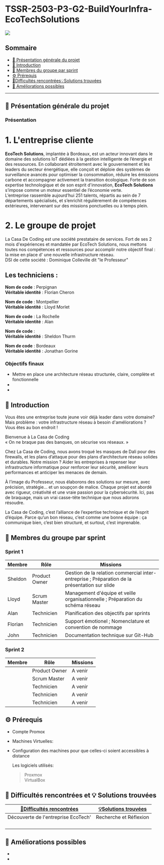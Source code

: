 # TSSR-2503-P3-G2-BuildYourInfra-EcoTechSolutions

![](Ressources/EcoTechLogo.png)

  ## Sommaire 

- [🎯 Présentation générale du projet](#presentation-du-projet)  
- [📜 Introduction](#introduction)  
- [👥 Membres du groupe par sprint](#membres-du-groupe-par-sprint)  
- [⚙️ Prérequis](#Prérequis)  
- [🧗Difficultés rencontrées💡Solutions trouvées](#Difficultés-rencontrées-et-solutions-trouvées)  
- [🚀 Améliorations possibles](#ameliorations-possibles)  

---  

## 🎯 Présentation générale du projet  
<span id="presentation-du-projet"></span>  

### Présentation   

# 1. L'entreprise cliente  

**EcoTech Solutions**, implantée à Bordeaux, est un acteur innovant dans le domaine des solutions IoT dédiées à la gestion intelligente de l’énergie et des ressources. En collaborant étroitement avec le gouvernement et les leaders du secteur énergétique, elle conçoit et déploie des systèmes de surveillance avancés pour optimiser la consommation, réduire les émissions carbone et accompagner activement la transition écologique. Forte de son expertise technologique et de son esprit d'innovation, **EcoTech Solutions** s’impose comme un moteur essentiel de l’économie verte.  
L’entreprise rassemble aujourd’hui 251 talents, répartis au sein de 7 départements spécialisés, et s’enrichit régulièrement de compétences extérieures, intervenant sur des missions ponctuelles ou à temps plein.  

# 2. Le groupe de projet  

La Casa De Coding est une société prestataire de services. Fort de ses 2 mois d'expériences et mandatée par EcoTech Solutions, nous mettons toutes nos compétences et ressources pour accomplir notre objectif final : la mise en place d' une nouvelle infrastructure réseau.  
DSI de cette société : Dominique Colleville dit "le Professeur"  

## Les techniciens :  
  
**Nom de code** : Perpignan  
**Véritable identité** : Florian Cheron    
  
**Nom de code** : Montpellier  
**Véritable identité** : Lloyd Morlet     
  
**Nom de code** : La Rochelle     
**Véritable identité** : Alan  
    
**Nom de code** :     
**Véritable identité** : Sheldon Thurm    

**Nom de code** : Bordeaux    
**Véritable identité** : Jonathan Gorine  


   
  

### Objectifs finaux  

- Mettre en place une architecture réseau structurée, claire, complète et fonctionnelle   
- 
- 


## 📜 Introduction  
<span id="introduction"></span>  

Vous êtes une entreprise toute jeune voir déjà leader dans votre domaine? Mais problème : votre infrastructure réseau à besoin d'améliorations ?  
Vous êtes au bon endroit !  
  
Bienvenue à La Casa de Coding  
« On ne braque pas des banques, on sécurise vos réseaux. »  
  
Chez La Casa de Coding, nous avons troqué les masques de Dali pour des firewalls, et les plans d’attaque pour des plans d’architecture réseau solides et durables. Notre mission ? Aider les entreprises à repenser leur infrastructure informatique pour renforcer leur sécurité, améliorer leurs performances et anticiper les menaces de demain.
  
À l’image du Professeur, nous élaborons des solutions sur mesure, avec précision, stratégie… et un soupçon de malice. Chaque projet est abordé avec rigueur, créativité et une vraie passion pour la cybersécurité. Ici, pas de braquage, mais un vrai casse-tête technique que nous adorons résoudre.
  
La Casa de Coding, c’est l’alliance de l’expertise technique et de l’esprit d’équipe. Parce qu’un bon réseau, c’est comme une bonne équipe : ça communique bien, c’est bien structuré, et surtout, c’est imprenable.  

## 👥 Membres du groupe par sprint  
<span id="membres-du-groupe-par-sprint"></span>  



### Sprint 1

| Membre         | Rôle          | Missions                                                                   |
| -------------- | ------------- | -------------------------------------------------------------------------- |
|   Sheldon      | Product Owner |  Gestion de la relation commercial inter-entreprise ; Préparation de la présentation sur slide   |
|   Lloyd        | Scrum Master  |  Management d'équipe et veille organisationnelle ; Préparation du schéma réseau  |
|   Alan         | Technicien    |  Planification des objectifs par sprints  |
|   Florian      | Technicien    |  Support émotionel ; Nomenclature et convention de nommage |
|   John         | Technicien    |  Documentation technique sur Git-Hub |

### Sprint 2

| Membre         | Rôle          | Missions                                                                   |
| -------------- | ------------- | -------------------------------------------------------------------------- |
|                | Product Owner |  A venir |
|                | Scrum Master  |  A venir |
|                | Technicien    |  A venir |
|                | Technicien    | A venir  |
|                | Technicien    |  A venir |

  
## ⚙️ Prérequis
<span id="Prérequis"></span>

- Compte Promox  
- Machines Virtuelles:  
  >   
  >   
  >   
  >   

- Configuration des machines pour que celles-ci soient accessibles à distance

  Les logiciels utilisés:
  > Proxmox  
  > VirtualBox
  >
  >   

## 🧗 Difficultés rencontrées et 💡 Solutions trouvées
<span id="Difficultés-rencontrées-et-solutions-trouvées"></span>


|  [🧗Difficultés rencontrées](#difficultes-rencontrees)|[💡Solutions trouvées](#solutions-trouvees)|  
| --------------------------------------- | --------------------------------------- |
|   Découverte de l'entreprise EcoTech'   |         Recherche et Réflexion          |
|                                         |                                         |
|                                         |                                         |
|                                         |                                         |
|                                         |                                         |

  
## 🚀 Améliorations possibles
<span id="ameliorations-possibles"></span>

-   
-   
